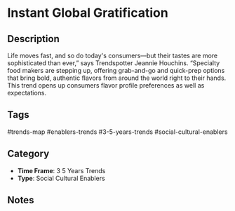 # Instant Global Gratification

## Description
Life moves fast, and so do today's consumers—but their tastes are more sophisticated than ever,” says Trendspotter Jeannie Houchins. “Specialty food makers are stepping up, offering grab-and-go and quick-prep options that bring bold, authentic flavors from around the world right to their hands.   This trend opens up consumers flavor profile preferences as well as expectations.

## Tags
#trends-map #enablers-trends #3-5-years-trends #social-cultural-enablers

## Category
- **Time Frame**: 3 5 Years Trends
- **Type**: Social Cultural Enablers

## Notes
<!-- Add your notes here -->
